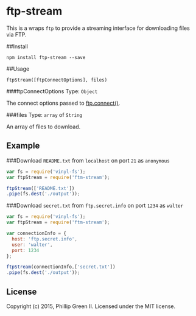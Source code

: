 # ftp-stream

This is a wraps `ftp` to provide a streaming interface for downloading files via FTP.

##Install

```shell
npm install ftp-stream --save
```

##Usage

`ftpStream([ftpConnectOptions], files)`

###ftpConnectOptions
Type: `Object`

The connect options passed to [ftp.connect()](https://github.com/mscdex/node-ftp#methods).


###files
Type: `array` of `String`

An array of files to download.



## Example

###Download `README.txt` from `localhost` on port `21` as `anonymous`
```javascript
var fs = require('vinyl-fs');
var ftpStream = require('ftm-stream');

ftpStream(['README.txt'])
.pipe(fs.dest('./output'));
```

###Download `secret.txt` from `ftp.secret.info` on port `1234` as `walter`
```javascript
var fs = require('vinyl-fs');
var ftpStream = require('ftm-stream');

var connectionInfo = {
  host: 'ftp.secret.info',
  user: 'walter',
  port: 1234
};

ftpStream(connectionInfo,['secret.txt'])
.pipe(fs.dest('./output'));
```

## License
Copyright (c) 2015, Phillip Green II. Licensed under the MIT license.
